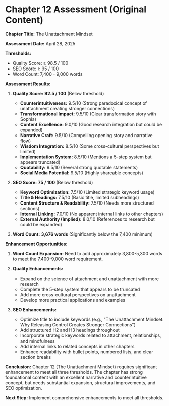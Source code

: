# Chapter 12 Assessment (Original Content)

**Chapter Title:** The Unattachment Mindset

**Assessment Date:** April 28, 2025

**Thresholds:**
* Quality Score: ≥ 98.5 / 100
* SEO Score: ≥ 95 / 100
* Word Count: 7,400 - 9,000 words

**Assessment Results:**

1. **Quality Score:** **92.5 / 100** (Below threshold)
   * **Counterintuitiveness:** 9.5/10 (Strong paradoxical concept of unattachment creating stronger connections)
   * **Transformational Impact:** 9.5/10 (Clear transformation story with Sophia)
   * **Content Excellence:** 9.0/10 (Good research integration but could be expanded)
   * **Narrative Craft:** 9.5/10 (Compelling opening story and narrative flow)
   * **Wisdom Integration:** 8.5/10 (Some cross-cultural perspectives but limited)
   * **Implementation System:** 8.5/10 (Mentions a 5-step system but appears truncated)
   * **Quotability:** 9.5/10 (Several strong quotable statements)
   * **Social Media Potential:** 9.5/10 (Highly shareable concepts)

2. **SEO Score:** **75 / 100** (Below threshold)
   * **Keyword Optimization:** 7.5/10 (Limited strategic keyword usage)
   * **Title & Headings:** 7.5/10 (Basic title, limited subheadings)
   * **Content Structure & Readability:** 7.5/10 (Needs more structured sections)
   * **Internal Linking:** 7.0/10 (No apparent internal links to other chapters)
   * **External Authority (Implied):** 8.0/10 (References to research but could be expanded)

3. **Word Count:** **3,676 words** (Significantly below the 7,400 minimum)

**Enhancement Opportunities:**

1. **Word Count Expansion:** Need to add approximately 3,800-5,300 words to meet the 7,400-9,000 word requirement.

2. **Quality Enhancements:**
   * Expand on the science of attachment and unattachment with more research
   * Complete the 5-step system that appears to be truncated
   * Add more cross-cultural perspectives on unattachment
   * Develop more practical applications and examples

3. **SEO Enhancements:**
   * Optimize title to include keywords (e.g., "The Unattachment Mindset: Why Releasing Control Creates Stronger Connections")
   * Add structured H2 and H3 headings throughout
   * Incorporate strategic keywords related to attachment, relationships, and mindfulness
   * Add internal links to related concepts in other chapters
   * Enhance readability with bullet points, numbered lists, and clear section breaks

**Conclusion:** Chapter 12 (The Unattachment Mindset) requires significant enhancement to meet all three thresholds. The chapter has strong foundational content with an excellent narrative and counterintuitive concept, but needs substantial expansion, structural improvements, and SEO optimization.

**Next Step:** Implement comprehensive enhancements to meet all thresholds.
